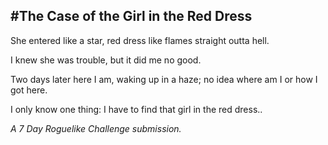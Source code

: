#The Case of the Girl in the Red Dress
-----------------------------------------------------
She entered like a star, red dress like flames straight outta hell. 

I knew she was trouble, but it did me no good. 

Two days later here I am, waking up in a haze; no idea where am I or how I got here.

I only know one thing:
I have to find that girl in the red dress..

_A 7 Day Roguelike Challenge submission._
